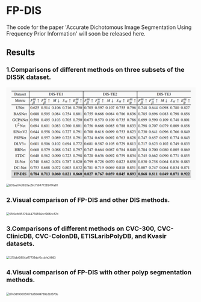 # FP-DIS

The code for the paper 'Accurate Dichotomous Image Segmentation Using Frequency Prior Information' will soon be released here.

## Results

### 1.Comparisons of different methods on three subsets of the DIS5K dataset.

<img src="https://github.com/xiuyiqi/FP-DIS/blob/main/fig/%E5%BE%AE%E4%BF%A1%E5%9B%BE%E7%89%87_20251027192847_227_19.png" alt="ac5f6bda706393c9b6a3a4532d42025d" style="zoom: 50%;" />

<img src="C:\Users\星水\xwechat_files\wxid_rd0o3zroi0zg22_d789\temp\RWTemp\2025-10\635ae04cf820ec5fc758477265414a81.png" alt="635ae04cf820ec5fc758477265414a81" style="zoom:50%;" />

### 2.Visual comparison of FP-DIS and other DIS methods.

<img src="C:\Users\星水\xwechat_files\wxid_rd0o3zroi0zg22_d789\temp\RWTemp\2025-10\55f0efb95379444774654ccf906cc87d.png" alt="55f0efb95379444774654ccf906cc87d" style="zoom:50%;" />

### 3.Comparisons of different methods on CVC-300, CVC-ClinicDB, CVC-ColonDB, ETISLaribPolyDB, and Kvasir datasets.

<img src="C:\Users\星水\xwechat_files\wxid_rd0o3zroi0zg22_d789\temp\RWTemp\2025-10\1210dbf0804af17739dcf0ccbfe2f863.png" alt="1210dbf0804af17739dcf0ccbfe2f863" style="zoom:50%;" />

### 4.Visual comparison of FP-DIS with other polyp segmentation methods.

<img src="C:\Users\星水\xwechat_files\wxid_rd0o3zroi0zg22_d789\temp\RWTemp\2025-10\67e38190005f673d804f4789b3b1670b.png" alt="67e38190005f673d804f4789b3b1670b" style="zoom:50%;" />
